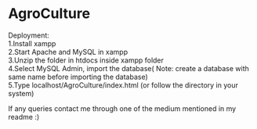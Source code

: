 # AgroCulture
Deployment:</br>
1.Install xampp</br>
2.Start Apache and MySQL in xampp</br>
3.Unzip the folder in htdocs inside xampp folder</br>
4.Select MySQL Admin, import the database( Note: create a database with same name before importing the database)</br>
5.Type localhost/AgroCulture/index.html (or follow the directory in your system)</br>

If any queries contact me through one of the medium mentioned in my readme :)</br>

